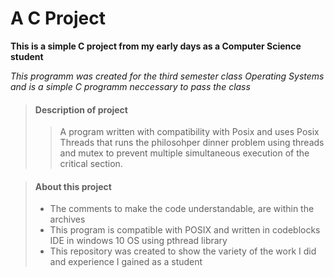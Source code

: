 # A C Project

**This is a simple C project from my early days as a Computer Science student**

_This programm was created for the third semester class Operating Systems 
and is a simple C programm neccessary to pass the class_


> #### Description of project 
>
>>A program written with compatibility with Posix and uses Posix Threads that runs the philosohper dinner problem using threads and mutex to prevent multiple simultaneous execution of the critical section.

> #### About this project
>
> - The comments to make the code understandable, are within the archives
> - This program is compatible with POSIX and written in codeblocks IDE in windows 10 OS using pthread library
> - This repository was created to show the variety of the work I did and experience I gained as a student
>
